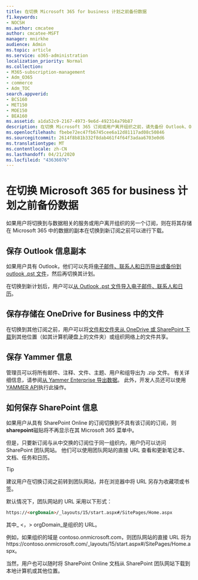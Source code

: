 ```yaml
---
title: 在切换 Microsoft 365 for business 计划之前备份数据
f1.keywords:
- NOCSH
ms.author: cmcatee
author: cmcatee-MSFT
manager: mnirkhe
audience: Admin
ms.topic: article
ms.service: o365-administration
localization_priority: Normal
ms.collection:
- M365-subscription-management
- Adm_O365
- commerce
- Adm_TOC
search.appverid:
- BCS160
- MET150
- MOE150
- BEA160
ms.assetid: a1da52c9-2167-4973-9e6d-492314a79b87
description: 在切换 Microsoft 365 订阅或用户离开组织之前，请先备份 Outlook、OneDrive、Yammer 和 SharePoint 内容。
ms.openlocfilehash: fbebe72ec47fb6745cee6a12d81117ad08c50846
ms.sourcegitcommit: 2614f8b81b332f8dab461f4f64f3adaa6703e0d6
ms.translationtype: MT
ms.contentlocale: zh-CN
ms.lasthandoff: 04/21/2020
ms.locfileid: "43636076"
---
```

# <a name="back-up-data-before-switching-microsoft-365-for-business-plans"></a>在切换 Microsoft 365 for business 计划之前备份数据

如果用户将切换到与数据相关的服务或用户离开组织的另一个订阅，则在将其存储在 Microsoft 365 中的数据的副本在切换到新订阅之前可以进行下载。
  
## <a name="save-a-copy-of-outlook-information"></a>保存 Outlook 信息副本

如果用户具有 Outlook，他们可以先将[电子邮件、联系人和日历导出或备份到 outlook .pst 文件](https://support.office.com/article/14252b52-3075-4e9b-be4e-ff9ef1068f91)，然后再切换其计划。
  
在切换到新计划后，用户可以[从 Outlook .pst 文件导入电子邮件、联系人和日历](https://support.office.com/article/431a8e9a-f99f-4d5f-ae48-ded54b3440ac)。
  
## <a name="save-files-stored-in-onedrive-for-business"></a>保存存储在 OneDrive for Business 中的文件

在切换到其他订阅之前，用户可以将[文件和文件夹从 OneDrive 或 SharePoint 下载](https://support.office.com/article/5c7397b7-19c7-4893-84fe-d02e8fa5df05)到其他位置（如其计算机硬盘上的文件夹）或组织网络上的文件共享。
  
## <a name="save-yammer-information"></a>保存 Yammer 信息

管理员可以将所有邮件、注释、文件、主题、用户和组导出为 .zip 文件。 有关详细信息，请参阅[从 Yammer Enterprise 导出数据](https://docs.microsoft.com/yammer/manage-security-and-compliance/export-yammer-enterprise-data)。 此外，开发人员还可以使用[YAMMER API](https://go.microsoft.com/fwlink/p/?linkid=842495)执行此操作。
  
## <a name="how-to-save-sharepoint-information"></a>如何保存 SharePoint 信息

如果用户从具有 SharePoint Online 的订阅切换到不具有该订阅的订阅，则**sharepoint**磁贴将不再显示在其 Microsoft 365 菜单中。
  
但是，只要新订阅与从中交换的订阅位于同一组织内，用户仍可以访问 SharePoint 团队网站。 他们可以使用团队网站的直接 URL 查看和更新笔记本、文档、任务和日历。
  
> [!TIP]
> 建议用户在切换订阅之前转到团队网站，并在浏览器中将 URL 另存为收藏项或书签。
  
默认情况下，团队网站的 URL 采用以下形式：
  
```html
https://<orgDomain>/_layouts/15/start.aspx#/SitePages/Home.aspx
```

其中_ \<，\> orgDomain_是组织的 URL。
  
例如，如果组织的域是 contoso.onmicrosoft.com，则团队网站的直接 URL 将为https://contoso.onmicrosoft.com/_layouts/15/start.aspx#/SitePages/Home.aspx。
  
当然，用户也可以随时将 SharePoint Online 文档从 SharePoint 团队网站下载到本地计算机或其他位置。